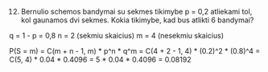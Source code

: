12. Bernulio schemos bandymai su sekmes tikimybe p = 0,2 atliekami tol, kol gaunamos dvi
sekmes. Kokia tikimybe, kad bus atlikti 6 bandymai?

q = 1 - p = 0,8
n = 2 (sekmiu skaicius)
m = 4 (nesekmiu skaicius)

P(S = m) = C(m + n - 1, m) * p^n * q^m = C(4 + 2 - 1, 4) * (0.2)^2 * (0.8)^4 = C(5, 4) * 0.04 * 0.4096 = 5 * 0.04 * 0.4096 = 0.08192